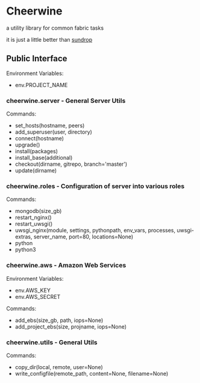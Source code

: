 # Cheerwine

a utility library for common fabric tasks

it is just a little better than [sundrop](https://github.com/sunlightlabs/sundrop)


## Public Interface

Environment Variables:

* env.PROJECT_NAME


### cheerwine.server - General Server Utils

Commands:

* set_hosts(hostname, peers)
* add_superuser(user, directory)
* connect(hostname)
* upgrade()
* install(packages)
* install_base(additional)
* checkout(dirname, gitrepo, branch='master')
* update(dirname)


### cheerwine.roles - Configuration of server into various roles

Commands:

* mongodb(size_gb)
* restart_nginx()
* restart_uwsgi()
* uwsgi_nginx(module, settings, pythonpath, env_vars, processes, uwsgi-extras, server_name, port=80, locations=None)
* python
* python3

### cheerwine.aws - Amazon Web Services

Environment Variables:

* env.AWS_KEY
* env.AWS_SECRET

Commands:

* add_ebs(size_gb, path, iops=None)
* add_project_ebs(size, projname, iops=None)



### cheerwine.utils - General Utils

Commands:

* copy_dir(local, remote, user=None)
* write_configfile(remote_path, content=None, filename=None)
